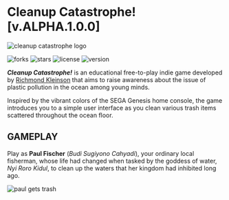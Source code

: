 # Cleanup Catastrophe! [v.ALPHA.1.0.0]
![cleanup catastrophe logo](https://img.itch.zone/aW1nLzExNjQ2ODU3LnBuZw==/original/ji2Lnz.png)

![forks](https://img.shields.io/github/forks/richkdev/cleanup-catastrophe)
![stars](https://img.shields.io/github/stars/richkdev/cleanup-catastrophe)
![license](https://img.shields.io/github/license/richkdev/cleanup-catastrophe)
![version](https://img.shields.io/github/release/richkdev/cleanup-catastrophe)

**_Cleanup Catastrophe!_**  is an educational free-to-play indie game developed by [Richmond Kleinson](https://richkdev.itch.io) that aims to raise awareness about the issue of plastic pollution in the ocean among young minds.

Inspired by the vibrant colors of the SEGA Genesis home console, the game introduces you to a simple user interface as you clean various trash items scattered throughout the ocean floor.

## GAMEPLAY
Play as  **Paul Fischer**  (_Budi Sugiyono Cahyadi_), your ordinary local fisherman, whose life had changed when tasked by the goddess of water,  _Nyi Roro Kidul_, to clean up the waters that her kingdom had inhibited long ago.

![paul gets trash](https://img.itch.zone/aW1nLzExNjU3OTczLnBuZw==/original/jNcFPb.png)
